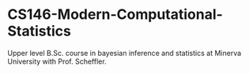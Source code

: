# CS146-Modern-Computational-Statistics

Upper level B.Sc. course in bayesian inference and statistics at Minerva University with Prof. Scheffler. 
